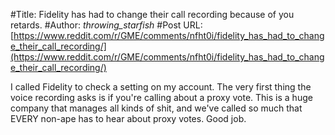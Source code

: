 #Title: Fidelity has had to change their call recording because of you retards.
#Author: _throwing_starfish_
#Post URL: [https://www.reddit.com/r/GME/comments/nfht0i/fidelity_has_had_to_change_their_call_recording/](https://www.reddit.com/r/GME/comments/nfht0i/fidelity_has_had_to_change_their_call_recording/)


I called Fidelity to check a setting on my account.  The very first thing the voice recording asks is if you're calling about a proxy vote.  This is a huge company that manages all kinds of shit, and we've called so much that EVERY non-ape has to hear about proxy votes.  Good job.
